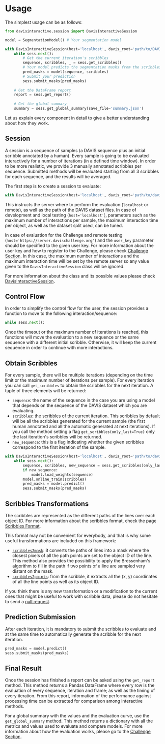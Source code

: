 # Usage

The simplest usage can be as follows:

```python
from davisinteractive.session import DavisInteractiveSession

model = SegmentationModel() # Your segmentation model

with DavisInteractiveSession(host='localhost', davis_root='path/to/DAVIS') as sess:
    while sess.next():
        # Get the current iteration's scribbles
        sequence, scribbles, _ = sess.get_scribbles()
        # Your model predicts the segmentation masks from the scribbles
        pred_masks = model(sequence, scribbles)
        # Submit your prediction
        sess.submit_masks(pred_masks)
        
	# Get the DataFrame report
    report = sess.get_report()
    
    # Get the global summary
    summary = sess.get_global_summary(save_file='summary.json')
```

Let us explain every component in detail to give a better understanding about how they work. 

## Session

A session is a sequence of samples (a DAVIS sequence plus an initial scribble annotated by a human).
Every sample is going to be evaluated interactively for a number of iterations (in a defined time window).
In order to be more realistic, we provide 3 manually annotated scribbles per sequence. Submitted methods will be evaluated starting from all 3 scribbles for each sequence, and the results will be averaged.

The first step is to create a session to evaluate:

```python
with DavisInteractiveSession(host='localhost', davis_root='path/to/davis') as sess:
```

This instructs the server where to perform the evaluation (`localhost` or remote), as well as the path of the DAVIS dataset files. 
In case of development and local testing  (`host='localhost'`), 
parameters such as the maximum number of interactions per sample, the maximum interaction time per object, as well as the dataset split used, can be tuned. 

In case of evaluation for the Challenge and remote testing (`host='https://server.davischallenge.org'`) and the `user_key` parameter should be specified to the given user key. For more information about the user key and how to register to the Challenge, please check [Challenge Section](/challenge/#remote). In this case, the maximum number of interactions and the maximum interaction time will be set by the remote server so any value given to the `DavisInteractiveSession` class will be ignored.

For more information about the class and its possible values please check [DavisInteractiveSession](/docs/session).

## Control Flow

In order to simplify the control flow for the user, the session provides a function to move to the following interaction/sequence:

```python
while sess.next():
```

Once the timeout or the maximum number of iterations is reached, this functions will move the evaluation to a new sequence or the same sequence with a different initial scribble. Otherwise, it will keep the current sequence in order to continue with more interactions.

## Obtain Scribbles

For every sample, there will be multiple iterations (depending on the time limit or the maximum number of iterations per sample). For every iteration you can call `get_scribbles` to obtain the scribbles for the next iteration. A tuple of three elements will be returned:

* `sequence`: the name of the sequence in the case you are using a model that depends on the sequence of the DAVIS dataset which you are evaluating.
* `scribbles`: the scribbles of the current iteration. This scribbles by default will be all the scribbles generated for the current sample (the first human annotated and all the automatic generated at next iterations). If you call the method setting a flag `get_scribbles(only_last=True)` only the last iteration's scribbles will be returned.
* `new_sequence`: this is a flag indicating whether the given scribbles correspond to the first iteration of the sample.

```python
with DavisInteractiveSession(host='localhost', davis_root='path/to/davis') as sess:
    while sess.next():
        sequence, scribbles, new_sequence = sess.get_scribbles(only_last)
        if new_sequence:
            model.load_weights(sequence)
        model.online_train(scribbles)
        pred_masks = model.predict()
        sess.submit_masks(pred_masks)
```

## Scribbles Transformations

The scribbles are represented as the different paths of the lines over each object ID. For more information about the scribbles format, check the page [Scribbles Format](scribbles).

This format may not be convenient for everybody, and that is why some useful transformations are included on this framework:

* [`scribbles2mask`](/docs/utils.scribbles): it converts the paths of lines into a mask where the closest pixels of all the path points are set to the object ID of the line. This method also provides the possibility to apply the Bressenham's algorithm to fill in the path if two points of a line are sampled very distant on the mask.
* [`scribbles2points`](/docs/utils.scribbles): from the scribble, it extracts all the (x, y) coordinates of all the line points as well as its object ID.

If you think there is any new transformation or a modification to the current ones that might be useful to work with scribble data, please do not hesitate to send a [pull request](https://github.com/albertomontesg/davis-interactive/pulls).

## Prediction Submission

After each iteration, it is mandatory to submit the scribbles to evaluate and at the same time to automatically generate the scribble for the next iteration.

```python
pred_masks = model.predict()
sess.submit_masks(pred_masks)
```

## Final Result

Once the session has finished a report can be asked using the `get_report` method. This method returns a Pandas DataFrame where every row is the evaluation of every sequence, iteration and frame; as well as the timing of every iteration. From this report, information of the performance against processing time can be extracted for comparison among interactive methods.

For a global summary with the values and the evaluation curve, use the `get_global_summary` method. This method returns a dictionary with all the metrics and values used to evaluate and compare models. For more information about how the evaluation works, please go to the [Challenge Section](/challenge/#evaluation).